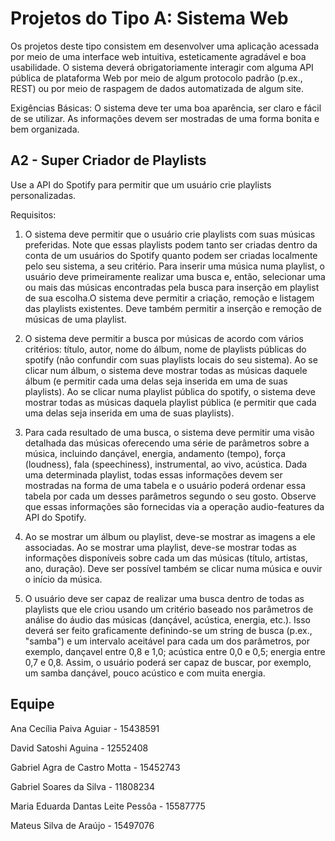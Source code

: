# Projetos do Tipo A: Sistema Web

Os projetos deste tipo consistem em desenvolver uma aplicação acessada por meio de uma interface web intuitiva, esteticamente agradável e boa usabilidade. O sistema deverá obrigatoriamente interagir com alguma API pública de plataforma Web por meio de algum protocolo padrão (p.ex., REST) ou por meio de raspagem de dados automatizada de algum site.

Exigências Básicas: O sistema deve ter uma boa aparência, ser claro e fácil de se utilizar. As informações devem ser mostradas de uma forma bonita e bem organizada.

## A2 - Super Criador de Playlists
Use a API do Spotify para permitir que um usuário crie playlists personalizadas.


Requisitos:

1. O sistema deve permitir que o usuário crie playlists com suas músicas preferidas. Note que essas playlists podem tanto ser criadas dentro da conta de um usuários do Spotify quanto podem ser criadas localmente pelo seu sistema, a seu critério. Para inserir uma música numa playlist, o usuário deve primeiramente realizar uma busca e, então, selecionar uma ou mais das músicas encontradas pela busca para inserção em playlist de sua escolha.O sistema deve permitir a criação, remoção e listagem das playlists existentes. Deve também permitir a inserção e remoção de músicas de uma playlist.

2. O sistema deve permitir a busca por músicas de acordo com vários critérios: título, autor, nome do álbum, nome de playlists públicas do spotify (não confundir com suas playlists locais do seu sistema). Ao se clicar num álbum, o sistema deve mostrar todas as músicas daquele álbum (e permitir cada uma delas seja inserida em uma de suas playlists). Ao se clicar numa playlist pública do spotify, o sistema deve mostrar todas as músicas daquela playlist pública (e permitir que cada uma delas seja inserida em uma de suas playlists).

3. Para cada resultado de uma busca, o sistema deve permitir uma visão detalhada das músicas oferecendo uma série de parâmetros sobre a música, incluindo dançável, energia, andamento (tempo), força (loudness), fala (speechiness), instrumental, ao vivo, acústica.  Dada uma determinada playlist, todas essas informações devem ser mostradas na forma de uma tabela e o usuário poderá ordenar essa tabela por cada um desses parâmetros segundo o seu gosto. Observe que essas informações são fornecidas via a operação audio-features da API do Spotify.

4. Ao se mostrar um álbum ou playlist, deve-se mostrar as imagens a ele associadas. Ao se mostrar uma playlist, deve-se mostrar todas as informações disponíveis sobre cada um das músicas (título, artistas, ano, duração). Deve ser possível também se clicar numa música e ouvir o início da música.

5. O usuário deve ser capaz de realizar uma busca dentro de todas as playlists que ele criou usando um critério baseado nos parâmetros de análise do áudio das músicas (dançável, acústica, energia, etc.). Isso deverá ser feito graficamente definindo-se um string de busca (p.ex., "samba") e um intervalo aceitável para cada um dos parâmetros, por exemplo, dançavel entre 0,8 e 1,0; acústica entre 0,0 e 0,5; energia entre 0,7 e 0,8. Assim, o usuário poderá ser capaz de buscar, por exemplo, um samba dançável, pouco acústico e com muita energia.

## Equipe
Ana Cecília Paiva Aguiar - 15438591

David Satoshi Aguina - 12552408

Gabriel Agra de Castro Motta - 15452743

Gabriel Soares da Silva - 11808234

Maria Eduarda Dantas Leite Pessôa - 15587775

Mateus Silva de Araújo - 15497076
